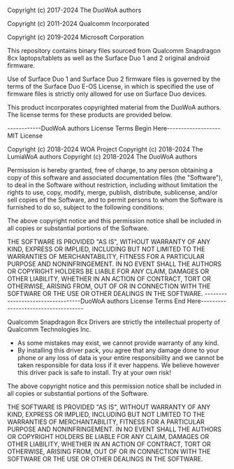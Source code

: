 Copyright (c) 2017-2024 The DuoWoA authors

Copyright (c) 2011-2024 Qualcomm Incorporated

Copyright (c) 2019-2024 Microsoft Corporation


This repository contains binary files sourced from Qualcomm Snapdragon 8cx
laptops/tablets as well as the Surface Duo 1 and 2 original android firmware.


Use of Surface Duo 1 and Surface Duo 2 firmware files is governed by the terms
of the Surface Duo E-OS License, in which is specified the use of firmware files
is strictly only allowed for use on Surface Duo devices.

This product incorporates copyrighted material from the DuoWoA authors.
The license terms for these products are provided below.

------------DuoWoA authors License Terms Begin Here-------------------
MIT License

Copyright (c) 2018-2024 WOA Project
Copyright (c) 2018-2024 The LumiaWoA authors
Copyright (c) 2018-2024 The DuoWoA authors

Permission is hereby granted, free of charge, to any person obtaining a copy
of this software and associated documentation files (the "Software"), to deal
in the Software without restriction, including without limitation the rights
to use, copy, modify, merge, publish, distribute, sublicense, and/or sell
copies of the Software, and to permit persons to whom the Software is
furnished to do so, subject to the following conditions:

The above copyright notice and this permission notice shall be included in all
copies or substantial portions of the Software.

THE SOFTWARE IS PROVIDED "AS IS", WITHOUT WARRANTY OF ANY KIND, EXPRESS OR
IMPLIED, INCLUDING BUT NOT LIMITED TO THE WARRANTIES OF MERCHANTABILITY,
FITNESS FOR A PARTICULAR PURPOSE AND NONINFRINGEMENT. IN NO EVENT SHALL THE
AUTHORS OR COPYRIGHT HOLDERS BE LIABLE FOR ANY CLAIM, DAMAGES OR OTHER
LIABILITY, WHETHER IN AN ACTION OF CONTRACT, TORT OR OTHERWISE, ARISING FROM,
OUT OF OR IN CONNECTION WITH THE SOFTWARE OR THE USE OR OTHER DEALINGS IN THE
SOFTWARE.
----------------------------------DuoWoA authors License Terms End Here------------------------------------

Qualcomm Snapdragon 8cx Drivers are strictly the intellectual property of
Qualcomm Technologies Inc.


- As some mistakes may exist, we cannot provide warranty of any kind.
- By installing this driver pack, you agree that any damage done to your
phone or any loss of data is your entire responsibility and we cannot be
taken responsible for data loss if it ever happens. We believe however
this driver pack is safe to install. Try at your own risk!


The above copyright notice and this permission notice shall be included in all
copies or substantial portions of the Software.


THE SOFTWARE IS PROVIDED "AS IS", WITHOUT WARRANTY OF ANY KIND, EXPRESS OR
IMPLIED, INCLUDING BUT NOT LIMITED TO THE WARRANTIES OF MERCHANTABILITY,
FITNESS FOR A PARTICULAR PURPOSE AND NONINFRINGEMENT. IN NO EVENT SHALL THE
AUTHORS OR COPYRIGHT HOLDERS BE LIABLE FOR ANY CLAIM, DAMAGES OR OTHER
LIABILITY, WHETHER IN AN ACTION OF CONTRACT, TORT OR OTHERWISE, ARISING FROM,
OUT OF OR IN CONNECTION WITH THE SOFTWARE OR THE USE OR OTHER DEALINGS IN THE
SOFTWARE.